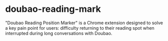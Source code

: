 # doubao-reading-mark
"Doubao Reading Position Marker" is a Chrome extension designed to solve a key pain point for users: difficulty returning to their reading spot when interrupted during long conversations with Doubao.

